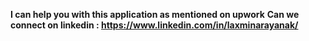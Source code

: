 **I can help you with this application as mentioned on upwork**
**Can we connect on linkedin : https://www.linkedin.com/in/laxminarayanak/**
